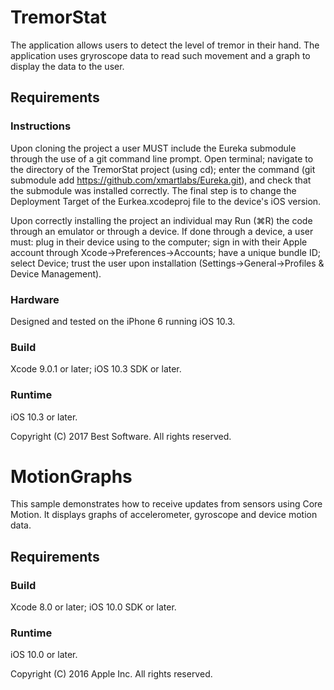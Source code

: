 # TremorStat

The application allows users to detect the level of tremor in their hand. The application uses gryroscope data to read such movement and a graph to display the data to the user.

## Requirements

### Instructions

Upon cloning the project a user MUST include the Eureka submodule through the use of a git command line prompt. Open terminal; navigate to the directory of the TremorStat project (using cd); enter the command (git submodule add https://github.com/xmartlabs/Eureka.git), and check that the submodule was installed correctly. The final step is to change the Deployment Target of the Eurkea.xcodeproj file to the device's iOS version.

Upon correctly installing the project an individual may Run (⌘R) the code through an emulator or through a device. If done through a device, a user must: plug in their device using to the computer; sign in with their Apple account through Xcode->Preferences->Accounts; have a unique bundle ID; select Device; trust the user upon installation (Settings->General->Profiles & Device Management).

### Hardware

Designed and tested on the iPhone 6 running iOS 10.3.

### Build

Xcode 9.0.1 or later; iOS 10.3 SDK or later.

### Runtime

iOS 10.3 or later.


Copyright (C) 2017 Best Software. All rights reserved.

# MotionGraphs

This sample demonstrates how to receive updates from sensors using Core Motion. It displays graphs of accelerometer, gyroscope and device motion data.

## Requirements

### Build

Xcode 8.0 or later; iOS 10.0 SDK or later.

### Runtime

iOS 10.0 or later.


Copyright (C) 2016 Apple Inc. All rights reserved.


